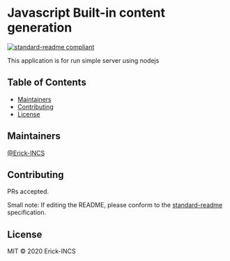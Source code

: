 # Javascript Built-in content generation

[![standard-readme compliant](https://img.shields.io/badge/standard--readme-OK-green.svg?style=flat-square)](https://github.com/RichardLitt/standard-readme)

This application is for run simple server using nodejs

## Table of Contents

- [Maintainers](#maintainers)
- [Contributing](#contributing)
- [License](#license)

## Maintainers

[@Erick-INCS](https://github.com/Erick-INCS)

## Contributing

PRs accepted.

Small note: If editing the README, please conform to the [standard-readme](https://github.com/RichardLitt/standard-readme) specification.

## License

MIT © 2020 Erick-INCS

